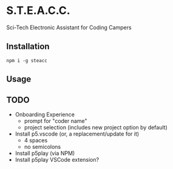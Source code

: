 # S.T.E.A.C.C.
Sci-Tech Electronic Assistant for Coding Campers

## Installation
`npm i -g steacc`

## Usage

## TODO
* Onboarding Experience
   * prompt for "coder name"
   * project selection (includes new project option by default)
* Install p5.vscode (or, a replacement/update for it)
   * 4 spaces
   * no semicolons
* Install p5play (via NPM)
* Install p5play VSCode extension?